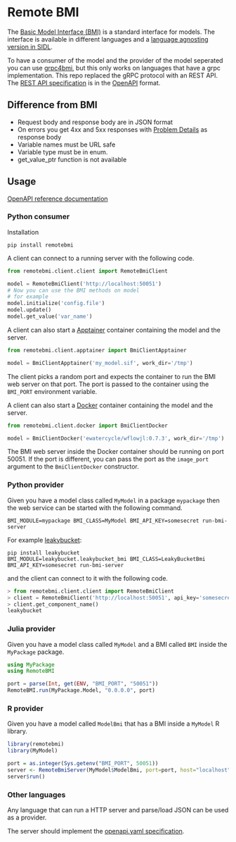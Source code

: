 # Remote BMI


The [Basic Model Interface (BMI)](https://bmi.readthedocs.io/en/stable/) is a standard interface for models. 
The interface is available in different languages and a [language agnosting version in SIDL](https://github.com/csdms/bmi/blob/stable/bmi.sidl).

To have a consumer of the model and the provider of the model seperated you can use [grpc4bmi](), but this only works on languages that have a grpc implementation.
This repo replaced the gRPC protocol with an REST API.
The [REST API specification](openapi.yaml) is in the [OpenAPI](https://swagger.io/specification/) format.

## Difference from BMI

- Request body and response body are in JSON format
- On errors you get 4xx and 5xx responses with [Problem Details](https://tools.ietf.org/html/rfc7807) as response body
- Variable names must be URL safe
- Variable type must be in enum.
- get_value_ptr function is not available

## Usage

[OpenAPI reference documentation](https://redocly.github.io/redoc/?url=https://github.com/eWaterCycle/remotebmi/raw/main/openapi.yaml)

### Python consumer

Installation

```shell
pip install remotebmi
```

A client can connect to a running server with the following code.

```python
from remotebmi.client.client import RemoteBmiClient

model = RemoteBmiClient('http://localhost:50051')
# Now you can use the BMI methods on model
# for example
model.initialize('config.file')
model.update()
model.get_value('var_name')
```

A client can also start a [Apptainer](https://apptainer.org) container containing the model and the server.

```python
from remotebmi.client.apptainer import BmiClientApptainer

model = BmiClientApptainer('my_model.sif', work_dir='/tmp')
```

The client picks a random port and expects the container to run the BMI web server on that port.
The port is passed to the container using the `BMI_PORT` environment variable.

A client can also start a [Docker](https://docs.docker.com/engine/) container containing the model and the server.

```python
from remotebmi.client.docker import BmiClientDocker

model = BmiClientDocker('ewatercycle/wflowjl:0.7.3', work_dir='/tmp')
```

The BMI web server inside the Docker container should be running on port 50051.
If the port is different, you can pass the port as the `image_port` argument to the `BmiClientDocker` constructor.

### Python provider

Given you have a model class called `MyModel` in a package `mypackage` then the web service can be started with the following command.

```shell
BMI_MODULE=mypackage BMI_CLASS=MyModel BMI_API_KEY=somesecret run-bmi-server
```

For example [leakybucket](https://github.com/eWaterCycle/leakybucket-bmi):

```shell
pip install leakybucket
BMI_MODULE=leakybucket.leakybucket_bmi BMI_CLASS=LeakyBucketBmi BMI_API_KEY=somesecret run-bmi-server
```

and the client can connect to it with the following code.

```python
> from remotebmi.client.client import RemoteBmiClient
> client = RemoteBmiClient('http://localhost:50051', api_key='somesecret')
> client.get_component_name()
leakybucket
```

### Julia provider

Given you have a model class called `MyModel` and a BMI called `BMI` inside the `MyPackage` package.

```julia
using MyPackage
using RemoteBMI

port = parse(Int, get(ENV, "BMI_PORT", "50051"))
RemoteBMI.run(MyPackage.Model, "0.0.0.0", port)
```

### R provider

Given you have a model called `ModelBmi` that has a BMI inside a `MyModel` R library.

```r
library(remotebmi)
library(MyModel)

port = as.integer(Sys.getenv("BMI_PORT", 50051))
server <- RemoteBmiServer(MyModel$ModelBmi, port=port, host="localhost")
server$run()
``` 

### Other languages

Any language that can run a HTTP server and parse/load JSON can be used as a provider.

The server should implement the [openapi.yaml specification](openapi.yaml).

